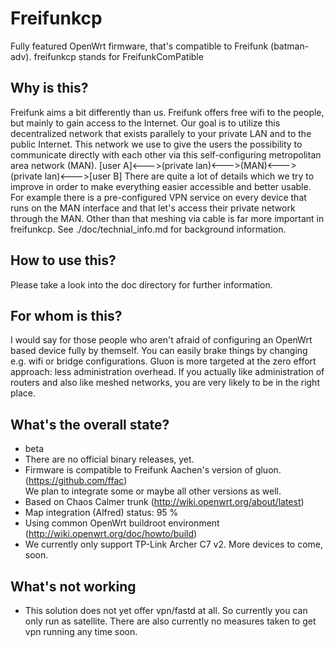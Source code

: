 # Freifunkcp
Fully featured OpenWrt firmware, that's compatible to Freifunk (batman-adv).
freifunkcp stands for FreifunkComPatible

## Why is this?
Freifunk aims a bit differently than us. Freifunk offers free wifi to the people, but mainly to gain access to the Internet. Our goal is to utilize this decentralized network that exists parallely to your private LAN and to the public Internet. This network we use to give the users the possibility to communicate directly with each other via this self-configuring metropolitan area network (MAN).
[user A]<--->(private lan)<--->(MAN)<--->(private lan)<--->[user B]
There are quite a lot of details which we try to improve in order to make everything easier accessible and better usable. For example there is a pre-configured VPN service on every device that runs on the MAN interface and that let's access their private network through the MAN. Other than that meshing via cable is far more important in freifunkcp. See ./doc/technial_info.md for background information.

## How to use this?
Please take a look into the doc directory for further information.

## For whom is this?
I would say for those people who aren't afraid of configuring an OpenWrt based device fully by themself. You can easily brake things by changing e.g. wifi or bridge configurations. Gluon is more targeted at the zero effort approach: less administration overhead.
If you actually like administration of routers and also like meshed networks, you are very likely to be in the right place.

## What's the overall state?
* beta
* There are no official binary releases, yet.
* Firmware is compatible to Freifunk Aachen's version of gluon. (https://github.com/ffac)<br>We plan to integrate some or maybe all other versions as well.
* Based on Chaos Calmer trunk (http://wiki.openwrt.org/about/latest)
* Map integration (Alfred) status: 95 %
* Using common OpenWrt buildroot environment (http://wiki.openwrt.org/doc/howto/build)
* We currently only support TP-Link Archer C7 v2. More devices to come, soon.

## What's not working
* This solution does not yet offer vpn/fastd at all. So currently you can only run as satellite. There are also currently no measures taken to get vpn running any time soon.
